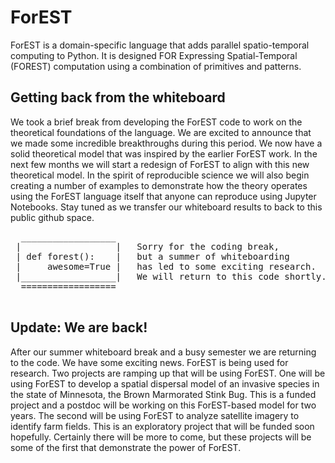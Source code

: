 # ForEST
ForEST is a domain-specific language that adds parallel spatio-temporal computing to Python.  It is designed FOR Expressing Spatial-Temporal (FOREST) computation using a combination of primitives and patterns.

## Getting back from the whiteboard
We took a brief break from developing the ForEST code to work on the theoretical foundations of the language. We are excited to announce that we made some incredible breakthroughs during this period. We now have a solid theoretical model that was inspired by the earlier ForEST work. In the next few months we will start a redesign of ForEST to align with this new theoretical model. In the spirit of reproducible science we will also begin creating a number of examples to demonstrate how the theory operates using the ForEST language itself that anyone can reproduce using Jupyter Notebooks. Stay tuned as we transfer our whiteboard results to back to this public github space.
<pre>
  __________________    
 |                  |   Sorry for the coding break,
 | def forest():    |   but a summer of whiteboarding
 |     awesome=True |   has led to some exciting research.
 |__________________|   We will return to this code shortly.
  ==================
 </pre>

## Update: We are back!
After our summer whiteboard break and a busy semester we are returning to the code.
We have some exciting news. ForEST is being used for research.
Two projects are ramping up that will be using ForEST.
One will be using ForEST to develop a spatial dispersal model of an invasive species in the state of Minnesota, the Brown Marmorated Stink Bug.
This is a funded project and a postdoc will be working on this ForEST-based model for two years.
The second will be using ForEST to analyze satellite imagery to identify farm fields.
This is an exploratory project that will be funded soon hopefully.
Certainly there will be more to come, but these projects will be some of the first that demonstrate the power of ForEST. 

